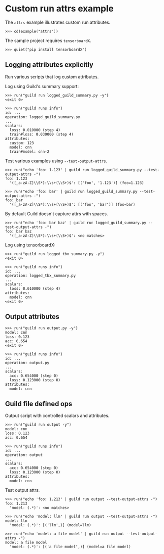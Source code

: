 # Custom run attrs example

The `attrs` example illustrates custom run attributes.

    >>> cd(example("attrs"))

The sample project requires `tensorboardX`.

    >>> quiet("pip install tensorboardX")

## Logging attributes explicitly

Run various scripts that log custom attributes.

Log using Guild's summary support:

    >>> run("guild run logged_guild_summary.py -y")
    <exit 0>

    >>> run("guild runs info")
    id: ...
    operation: logged_guild_summary.py
    ...
    scalars:
      loss: 0.010000 (step 4)
      train#loss: 0.030000 (step 4)
    attributes:
      custom: 123
      model: cnn
      train#model: cnn-2

Test various examples using `--test-output-attrs`.

    >>> run("echo 'foo: 1.123' | guild run logged_guild_summary.py --test-output-attrs -")
    foo: 1.123
      '([_a-zA-Z]\\S*):\\s+(\\S+)$': [('foo', '1.123')] (foo=1.123)

    >>> run("echo 'foo: bar' | guild run logged_guild_summary.py --test-output-attrs -")
    foo: bar
      '([_a-zA-Z]\\S*):\\s+(\\S+)$': [('foo', 'bar')] (foo=bar)

By default Guild doesn't capture attrs with spaces.

    >>> run("echo 'foo: bar baz' | guild run logged_guild_summary.py --test-output-attrs -")
    foo: bar baz
      '([_a-zA-Z]\\S*):\\s+(\\S+)$': <no matches>

Log using tensorboardX:

    >>> run("guild run logged_tbx_summary.py -y")
    <exit 0>

    >>> run("guild runs info")
    id: ...
    operation: logged_tbx_summary.py
    ...
    scalars:
      loss: 0.010000 (step 4)
    attributes:
      model: cnn
    <exit 0>

## Output attributes

    >>> run("guild run output.py -y")
    model: cnn
    loss: 0.123
    acc: 0.654
    <exit 0>

    >>> run("guild runs info")
    id: ...
    operation: output.py
    ...
    scalars:
      acc: 0.654000 (step 0)
      loss: 0.123000 (step 0)
    attributes:
      model: cnn

## Guild file defined ops

Output script with controlled scalars and attributes.

    >>> run("guild run output -y")
    model: cnn
    loss: 0.123
    acc: 0.654

    >>> run("guild runs info")
    id: ...
    operation: output
    ...
    scalars:
      acc: 0.654000 (step 0)
      loss: 0.123000 (step 0)
    attributes:
      model: cnn

Test output attrs.

    >>> run("echo 'foo: 1.213' | guild run output --test-output-attrs -")
    foo: 1.213
      'model: (.*)': <no matches>

    >>> run("echo 'model: llm' | guild run output --test-output-attrs -")
    model: llm
      'model: (.*)': [('llm',)] (model=llm)

    >>> run("echo 'model: a file model' | guild run output --test-output-attrs -")
    model: a file model
      'model: (.*)': [('a file model',)] (model=a file model)
